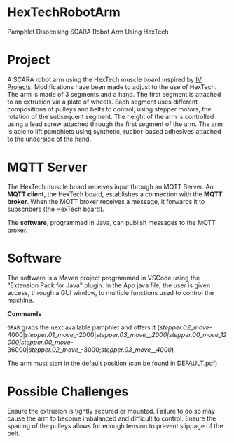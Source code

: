 # HexTechRobotArm
Pamphlet Dispensing SCARA Robot Arm Using HexTech

# Project
A SCARA robot arm using the HexTech muscle board inspired by [IV Projects](https://www.youtube.com/watch?v=pTr45EagXwk&t=204s). Modifications have been made to adjust to the use of HexTech. The arm is made of 3 segments and a hand. The first segment is attached to an extrusion via a plate of wheels. Each segment uses different compositions of pulleys and belts to control, using stepper motors, the rotation of the subsequent segment. The height of the arm is controlled using a lead screw attached through the first segment of the arm. The arm is able to lift pamphlets using synthetic, rubber-based adhesives attached to the underside of the hand.


# MQTT Server
The HexTech muscle board receives input through an MQTT Server. An **MQTT client**, the HexTech board, establishes a connection with the **MQTT broker**. When the MQTT broker receives a message, it forwards it to subscribers (the HexTech board).

The **software**, programmed in Java, can publish messages to the MQTT broker.

# Software
The software is a Maven project programmed in VSCode using the "Extension Pack for Java" plugin. In the App java file, the user is given access, through a GUI window, to multiple functions used to control the machine.

**Commands**

```GRAB``` grabs the next available pamphlet and offers it (_stepper.02_move_-4000|_stepper.01_move__-2000|_stepper.03_move__2000|stepper.00_move_12000|stepper.00_move_-36000|_stepper.02_move__-3000;_stepper.03_move__4000_)

The arm must start in the default position (can be found in DEFAULT.pdf)

# Possible Challenges
Ensure the extrusion is tightly secured or mounted. Failure to do so may cause the arm to become imbalanced and difficult to control. Ensure the spacing of the pulleys allows for enough tension to prevent slippage of the belt.

